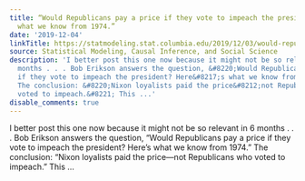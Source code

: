 ```yaml
---
title: “Would Republicans pay a price if they vote to impeach the president?  Here’s
  what we know from 1974.”
date: '2019-12-04'
linkTitle: https://statmodeling.stat.columbia.edu/2019/12/03/would-republicans-pay-a-price-if-they-vote-to-impeach-the-president-heres-what-we-know-from-1974/
source: Statistical Modeling, Causal Inference, and Social Science
description: 'I better post this one now because it might not be so relevant in 6
  months . . . Bob Erikson answers the question, &#8220;Would Republicans pay a price
  if they vote to impeach the president? Here&#8217;s what we know from 1974.&#8221;
  The conclusion: &#8220;Nixon loyalists paid the price&#8212;not Republicans who
  voted to impeach.&#8221; This ...'
disable_comments: true
---
```

I better post this one now because it might not be so relevant in 6 months . . . Bob Erikson answers the question, &#8220;Would Republicans pay a price if they vote to impeach the president? Here&#8217;s what we know from 1974.&#8221; The conclusion: &#8220;Nixon loyalists paid the price&#8212;not Republicans who voted to impeach.&#8221; This ...